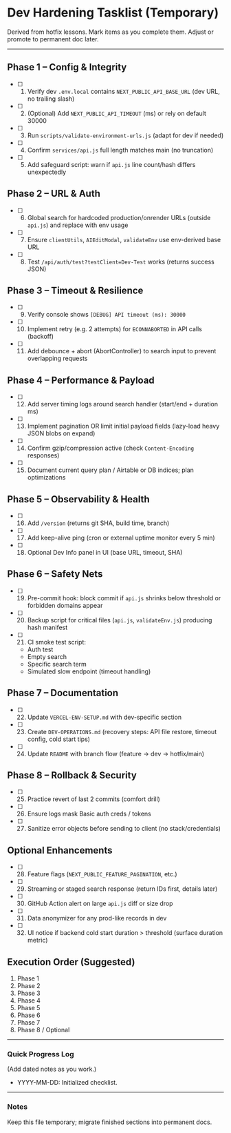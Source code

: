 # Dev Hardening Tasklist (Temporary)

Derived from hotfix lessons. Mark items as you complete them. Adjust or promote to permanent doc later.

---
## Phase 1 – Config & Integrity
- [ ] 1. Verify dev `.env.local` contains `NEXT_PUBLIC_API_BASE_URL` (dev URL, no trailing slash)
- [ ] 2. (Optional) Add `NEXT_PUBLIC_API_TIMEOUT` (ms) or rely on default 30000
- [ ] 3. Run `scripts/validate-environment-urls.js` (adapt for dev if needed)
- [ ] 4. Confirm `services/api.js` full length matches main (no truncation)
- [ ] 5. Add safeguard script: warn if `api.js` line count/hash differs unexpectedly

## Phase 2 – URL & Auth
- [ ] 6. Global search for hardcoded production/onrender URLs (outside `api.js`) and replace with env usage
- [ ] 7. Ensure `clientUtils`, `AIEditModal`, `validateEnv` use env-derived base URL
- [ ] 8. Test `/api/auth/test?testClient=Dev-Test` works (returns success JSON)

## Phase 3 – Timeout & Resilience
- [ ] 9. Verify console shows `[DEBUG] API timeout (ms): 30000`
- [ ] 10. Implement retry (e.g. 2 attempts) for `ECONNABORTED` in API calls (backoff)
- [ ] 11. Add debounce + abort (AbortController) to search input to prevent overlapping requests

## Phase 4 – Performance & Payload
- [ ] 12. Add server timing logs around search handler (start/end + duration ms)
- [ ] 13. Implement pagination OR limit initial payload fields (lazy-load heavy JSON blobs on expand)
- [ ] 14. Confirm gzip/compression active (check `Content-Encoding` responses)
- [ ] 15. Document current query plan / Airtable or DB indices; plan optimizations

## Phase 5 – Observability & Health
- [ ] 16. Add `/version` (returns git SHA, build time, branch) 
- [ ] 17. Add keep-alive ping (cron or external uptime monitor every 5 min)
- [ ] 18. Optional Dev Info panel in UI (base URL, timeout, SHA)

## Phase 6 – Safety Nets
- [ ] 19. Pre-commit hook: block commit if `api.js` shrinks below threshold or forbidden domains appear
- [ ] 20. Backup script for critical files (`api.js`, `validateEnv.js`) producing hash manifest
- [ ] 21. CI smoke test script: 
  - Auth test
  - Empty search
  - Specific search term
  - Simulated slow endpoint (timeout handling)

## Phase 7 – Documentation
- [ ] 22. Update `VERCEL-ENV-SETUP.md` with dev-specific section
- [ ] 23. Create `DEV-OPERATIONS.md` (recovery steps: API file restore, timeout config, cold start tips)
- [ ] 24. Update `README` with branch flow (feature -> dev -> hotfix/main)

## Phase 8 – Rollback & Security
- [ ] 25. Practice revert of last 2 commits (comfort drill)
- [ ] 26. Ensure logs mask Basic auth creds / tokens
- [ ] 27. Sanitize error objects before sending to client (no stack/credentials)

## Optional Enhancements
- [ ] 28. Feature flags (`NEXT_PUBLIC_FEATURE_PAGINATION`, etc.)
- [ ] 29. Streaming or staged search response (return IDs first, details later)
- [ ] 30. GitHub Action alert on large `api.js` diff or size drop
- [ ] 31. Data anonymizer for any prod-like records in dev
- [ ] 32. UI notice if backend cold start duration > threshold (surface duration metric)

## Execution Order (Suggested)
1. Phase 1
2. Phase 2
3. Phase 3
4. Phase 4
5. Phase 5
6. Phase 6
7. Phase 7
8. Phase 8 / Optional

---
### Quick Progress Log
(Add dated notes as you work.)
- YYYY-MM-DD: Initialized checklist.

---
### Notes
Keep this file temporary; migrate finished sections into permanent docs.
